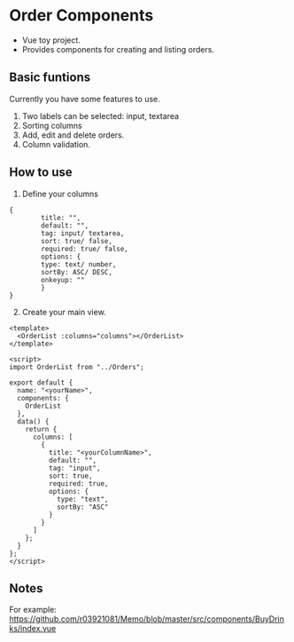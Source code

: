 # Order Components
- Vue toy project.
- Provides components for creating and listing orders.

## Basic funtions
Currently you have some features to use.
1. Two labels can be selected: input, textarea
2. Sorting columns
3. Add, edit and delete orders.
4. Column validation.

## How to use
1. Define your columns
```
{
        title: "",
        default: "",
        tag: input/ textarea,
        sort: true/ false,
        required: true/ false,
        options: {
        type: text/ number,
        sortBy: ASC/ DESC,
        onkeyup: ""
        }
}
```
2. Create your main view.
``` Vue
<template>
  <OrderList :columns="columns"></OrderList>
</template>

<script>
import OrderList from "../Orders";

export default {
  name: "<yourName>",
  components: {
    OrderList
  },
  data() {
    return {
      columns: [
        {
          title: "<yourColumnName>",
          default: "",
          tag: "input",
          sort: true,
          required: true,
          options: {
            type: "text",
            sortBy: "ASC"
          }
        }
      ]
    };
  }
};
</script>
```

## Notes
For example:  
https://github.com/r03921081/Memo/blob/master/src/components/BuyDrinks/index.vue
